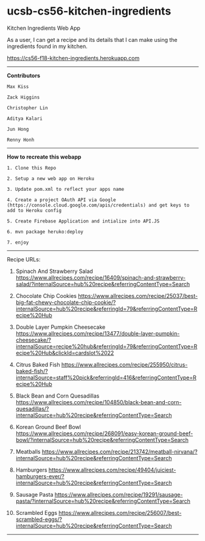 # ucsb-cs56-kitchen-ingredients
Kitchen Ingredients Web App

As a user, I can get a recipe and its details that I can make using the ingredients found in my kitchen.

https://cs56-f18-kitchen-ingredients.herokuapp.com

******************************************************************************************************************************

__Contributors__
      
    Max Kiss
    
    Zack Higgins
    
    Christopher Lin
    
    Aditya Kalari
    
    Jun Hong
    
    Renny Honh
    
    

******************************************************************************************************************************
__How to recreate this webapp__
    
    1. Clone this Repo
    
    2. Setup a new web app on Heroku
    
    3. Update pom.xml to reflect your apps name
    
    4. Create a project OAuth API via Google (https://console.cloud.google.com/apis/credentials) and get keys to add to Heroku config
    
    5. Create Firebase Application and intialize into API.JS
    
    6. mvn package heruko:deploy
    
    7. enjoy

******************************************************************************************************************************
Recipe URLs:
1. Spinach And Strawberry Salad
https://www.allrecipes.com/recipe/16409/spinach-and-strawberry-salad/?internalSource=hub%20recipe&referringContentType=Search

2. Chocolate Chip Cookies
https://www.allrecipes.com/recipe/25037/best-big-fat-chewy-chocolate-chip-cookie/?internalSource=hub%20recipe&referringId=79&referringContentType=Recipe%20Hub

3. Double Layer Pumpkin Cheesecake
https://www.allrecipes.com/recipe/13477/double-layer-pumpkin-cheesecake/?internalSource=recipe%20hub&referringId=79&referringContentType=Recipe%20Hub&clickId=cardslot%2022

4. Citrus Baked Fish
https://www.allrecipes.com/recipe/255950/citrus-baked-fish/?internalSource=staff%20pick&referringId=416&referringContentType=Recipe%20Hub

5. Black Bean and Corn Quesadillas
https://www.allrecipes.com/recipe/104850/black-bean-and-corn-quesadillas/?internalSource=hub%20recipe&referringContentType=Search

6. Korean Ground Beef Bowl
https://www.allrecipes.com/recipe/268091/easy-korean-ground-beef-bowl/?internalSource=hub%20recipe&referringContentType=Search

7. Meatballs
https://www.allrecipes.com/recipe/213742/meatball-nirvana/?internalSource=hub%20recipe&referringContentType=Search

8. Hamburgers
https://www.allrecipes.com/recipe/49404/juiciest-hamburgers-ever/?internalSource=hub%20recipe&referringContentType=Search

9. Sausage Pasta
https://www.allrecipes.com/recipe/19291/sausage-pasta/?internalSource=hub%20recipe&referringContentType=Search

10. Scrambled Eggs
https://www.allrecipes.com/recipe/256007/best-scrambled-eggs/?internalSource=hub%20recipe&referringContentType=Search
*****************************************************************************************************************************

